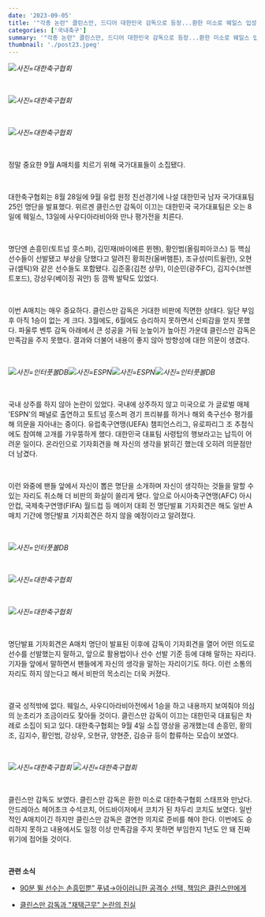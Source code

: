 ```yaml
---
date: '2023-09-05'
title: '"각종 논란" 클린스만, 드디어 대한민국 감독으로 등장...환한 미소로 웨일스 입성'
categories: ['국내축구']
summary: '"각종 논란" 클린스만, 드디어 대한민국 감독으로 등장...환한 미소로 웨일스 입성'
thumbnail: './post23.jpeg'
---
```


![](https://imgnews.pstatic.net/image/413/2023/09/05/0000165230_001_20230905060101411.jpg?type=w647)_사진=대한축구협회_

<br />

![](https://imgnews.pstatic.net/image/413/2023/09/05/0000165230_002_20230905060101430.jpg?type=w647)_사진=대한축구협회_

<br />

![](https://imgnews.pstatic.net/image/413/2023/09/05/0000165230_003_20230905060101444.jpg?type=w647)_사진=대한축구협회_

<br />

정말 중요한 9월 A매치를 치르기 위해 국가대표들이 소집됐다.

<br />

대한축구협회는 8월 28일에 9월 유럽 원정 친선경기에 나설 대한민국 남자 국가대표팀 25인 명단을 발표했다. 위르겐 클린스만 감독이 이끄는 대한민국 국가대표팀은 오는 8일에 웨일스, 13일에 사우디아라비아와 만나 평가전을 치른다.

<br />

명단엔 손흥민(토트넘 훗스퍼), 김민재(바이에른 뮌헨), 황인범(올림피아코스) 등 핵심 선수들이 선발됐고 부상을 당했다고 알려진 황희찬(울버햄튼), 조규성(미트윌란), 오현규(셀틱)와 같은 선수들도 포함됐다. 김준홍(김천 상무), 이순민(광주FC), 김지수(브렌트포드), 강상우(베이징 궈안) 등 깜짝 발탁도 있었다.

<br />

이번 A매치는 매우 중요하다. 클린스만 감독은 거대한 비판에 직면한 상태다. 일단 부임 후 아직 1승이 없는 게 크다. 3월에도, 6월에도 승리하지 못하면서 신뢰감을 얻지 못했다. 파울루 벤투 감독 아래에서 큰 성공을 거둬 눈높이가 높아진 가운데 클린스만 감독은 만족감을 주지 못했다. 결과와 더불어 내용이 좋지 않아 방향성에 대한 의문이 생겼다.

<br />

![](https://imgnews.pstatic.net/image/413/2023/09/05/0000165230_004_20230905060101456.jpg?type=w647)_사진=인터풋볼DB_![](https://imgnews.pstatic.net/image/413/2023/09/05/0000165230_005_20230905060101467.jpg?type=w647)_사진=ESPN_![](https://imgnews.pstatic.net/image/413/2023/09/05/0000165230_006_20230905060101476.jpg?type=w647)_사진=ESPN_![](https://imgnews.pstatic.net/image/413/2023/09/05/0000165230_007_20230905060101485.jpeg?type=w647)_사진=인터풋볼DB_

<br />

국내 상주를 하지 않아 논란이 있었다. 국내에 상주하지 않고 미국으로 가 글로벌 매체 'ESPN'의 패널로 출연하고 토트넘 훗스퍼 경기 프리뷰를 하거나 해외 축구선수 평가를 해 의문을 자아내는 중이다. 유럽축구연맹(UEFA) 챔피언스리그, 유로파리그 조 추첨식에도 참여해 고개를 갸우뚱하게 했다. 대한민국 대표팀 사령탑의 행보라고는 납득이 어려운 일이다. 온라인으로 기자회견을 해 자신의 생각을 밝히긴 했는데 오히려 의문점만 더 남겼다.

<br />

이런 와중에 팬들 앞에서 자신이 뽑은 명단을 소개하며 자신이 생각하는 것들을 말할 수 있는 자리도 취소해 더 비판의 화살이 쏠리게 됐다. 앞으로 아시아축구연맹(AFC) 아시안컵, 국제축구연맹(FIFA) 월드컵 등 메이저 대회 전 명단발표 기자회견은 해도 일반 A매치 기간에 명단발표 기자회견은 하지 않을 예정이라고 알려졌다.

<br />

![](https://imgnews.pstatic.net/image/413/2023/09/05/0000165230_008_20230905060101499.jpeg?type=w647)_사진=인터풋볼DB_

<br />

![](https://imgnews.pstatic.net/image/413/2023/09/05/0000165230_009_20230905060101510.jpg?type=w647)_사진=대한축구협회_

<br />

![](https://imgnews.pstatic.net/image/413/2023/09/05/0000165230_010_20230905060101518.jpg?type=w647)_사진=대한축구협회_

<br />

명단발표 기자회견은 A매치 명단이 발표된 이후에 감독이 기자회견을 열어 어떤 의도로 선수를 선발했는지 말하고, 앞으로 활용법이나 선수 선발 기준 등에 대해 말하는 자리다. 기자들 앞에서 말하면서 팬들에게 자신의 생각을 말하는 자리이기도 하다. 이런 소통의 자리도 하지 않는다고 해서 비판의 목소리는 더욱 커졌다.

<br />

결국 성적밖에 없다. 웨일스, 사우디아라비아전에서 1승을 하고 내용까지 보여줘야 의심의 눈초리가 조금이라도 잦아들 것이다. 클린스만 감독이 이끄는 대한민국 대표팀은 차례로 소집이 되고 있다. 대한축구협회는 9월 4일 소집 영상을 공개했는데 손흥민, 황의조, 김지수, 황인범, 강상우, 오현규, 양현준, 김승규 등이 합류하는 모습이 보였다.

<br />

![](https://imgnews.pstatic.net/image/413/2023/09/05/0000165230_012_20230905060101531.jpg?type=w647)*사진=대한축구협회* ![](https://imgnews.pstatic.net/image/413/2023/09/05/0000165230_011_20230905060101523.jpg?type=w647)_사진=대한축구협회_

<br />

클린스만 감독도 보였다. 클린스만 감독은 환한 미소로 대한축구협회 스태프와 만났다. 안드레아스 헤어초크 수석코치, 어드바이저에서 코치가 된 차두리 코치도 보였다. 일반적인 A매치이긴 하지만 클린스만 감독은 결연한 의지로 준비를 해야 한다. 이번에도 승리하지 못하고 내용에서도 일정 이상 만족감을 주지 못하면 부임한지 1년도 안 돼 진짜 위기에 접어들 것이다.

<br />

**관련 소식**

- [90분 뛸 선수는 손흥민뿐” 푸념→아이러니한 공격수 선택, 책임은 클린스만에게](https://news.everyday-365.com/post14/)

- [클린스만 감독과 "재택근무" 논란의 진실](https://news.everyday-365.com/post4/)
